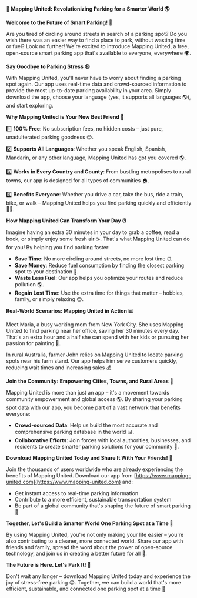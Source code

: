 **🚀 Mapping United: Revolutionizing Parking for a Smarter World 🌎**

**Welcome to the Future of Smart Parking! 🤖**

Are you tired of circling around streets in search of a parking spot? Do you wish there was an easier way to find a place to park, without wasting time or fuel? Look no further! We're excited to introduce Mapping United, a free, open-source smart parking app that's available to everyone, everywhere 🌍.

**Say Goodbye to Parking Stress 😩**

With Mapping United, you'll never have to worry about finding a parking spot again. Our app uses real-time data and crowd-sourced information to provide the most up-to-date parking availability in your area. Simply download the app, choose your language (yes, it supports all languages 🌎), and start exploring.

**Why Mapping United is Your New Best Friend 🤝**

1️⃣ **100% Free**: No subscription fees, no hidden costs – just pure, unadulterated parking goodness 😊.

2️⃣ **Supports All Languages**: Whether you speak English, Spanish, Mandarin, or any other language, Mapping United has got you covered 🌎.

3️⃣ **Works in Every Country and County**: From bustling metropolises to rural towns, our app is designed for all types of communities 🏠.

4️⃣ **Benefits Everyone**: Whether you drive a car, take the bus, ride a train, bike, or walk – Mapping United helps you find parking quickly and efficiently 🚴‍♂️.

**How Mapping United Can Transform Your Day ⏰**

Imagine having an extra 30 minutes in your day to grab a coffee, read a book, or simply enjoy some fresh air ☕️. That's what Mapping United can do for you! By helping you find parking faster:

* **Save Time**: No more circling around streets, no more lost time ⏰.
* **Save Money**: Reduce fuel consumption by finding the closest parking spot to your destination 💸.
* **Waste Less Fuel**: Our app helps you optimize your routes and reduce pollution 🌎.
* **Regain Lost Time**: Use the extra time for things that matter – hobbies, family, or simply relaxing 😌.

**Real-World Scenarios: Mapping United in Action 📊**

Meet Maria, a busy working mom from New York City. She uses Mapping United to find parking near her office, saving her 30 minutes every day. That's an extra hour and a half she can spend with her kids or pursuing her passion for painting 🎨.

In rural Australia, farmer John relies on Mapping United to locate parking spots near his farm stand. Our app helps him serve customers quickly, reducing wait times and increasing sales 💰.

**Join the Community: Empowering Cities, Towns, and Rural Areas 🌈**

Mapping United is more than just an app – it's a movement towards community empowerment and global access 🌎. By sharing your parking spot data with our app, you become part of a vast network that benefits everyone:

* **Crowd-sourced Data**: Help us build the most accurate and comprehensive parking database in the world 📊.
* **Collaborative Efforts**: Join forces with local authorities, businesses, and residents to create smarter parking solutions for your community 🤝.

**Download Mapping United Today and Share It With Your Friends! 🎉**

Join the thousands of users worldwide who are already experiencing the benefits of Mapping United. Download our app from [https://www.mapping-united.com](https://www.mapping-united.com) and:

* Get instant access to real-time parking information
* Contribute to a more efficient, sustainable transportation system
* Be part of a global community that's shaping the future of smart parking 🌟

**Together, Let's Build a Smarter World One Parking Spot at a Time 🔧**

By using Mapping United, you're not only making your life easier – you're also contributing to a cleaner, more connected world. Share our app with friends and family, spread the word about the power of open-source technology, and join us in creating a better future for all 🌈.

**The Future is Here. Let's Park It! 🚀**

Don't wait any longer – download Mapping United today and experience the joy of stress-free parking 😊. Together, we can build a world that's more efficient, sustainable, and connected one parking spot at a time 🤝